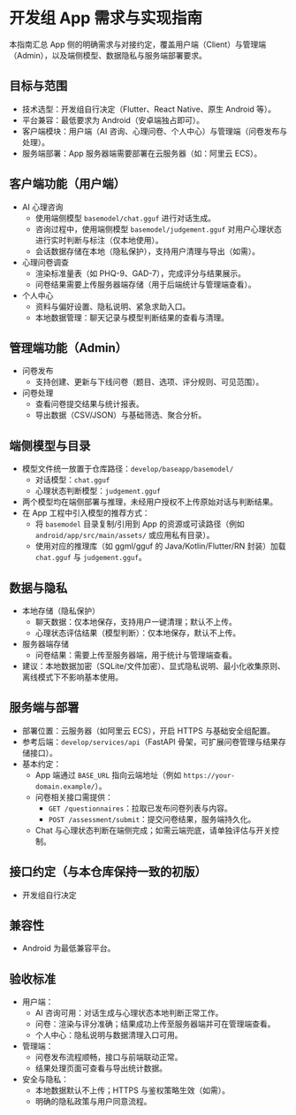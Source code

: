 # 开发组 App 需求与实现指南

本指南汇总 App 侧的明确需求与对接约定，覆盖用户端（Client）与管理端（Admin），以及端侧模型、数据隐私与服务端部署要求。

## 目标与范围
- 技术选型：开发组自行决定（Flutter、React Native、原生 Android 等）。
- 平台兼容：最低要求为 Android（安卓端独占即可）。
- 客户端模块：用户端（AI 咨询、心理问卷、个人中心）与管理端（问卷发布与处理）。
- 服务端部署：App 服务器端需要部署在云服务器（如：阿里云 ECS）。

## 客户端功能（用户端）
- AI 心理咨询
  - 使用端侧模型 `basemodel/chat.gguf` 进行对话生成。
  - 咨询过程中，使用端侧模型 `basemodel/judgement.gguf` 对用户心理状态进行实时判断与标注（仅本地使用）。
  - 会话数据存储在本地（隐私保护），支持用户清理与导出（如需）。
- 心理问卷调查
  - 渲染标准量表（如 PHQ-9、GAD-7），完成评分与结果展示。
  - 问卷结果需要上传服务器端存储（用于后端统计与管理端查看）。
- 个人中心
  - 资料与偏好设置、隐私说明、紧急求助入口。
  - 本地数据管理：聊天记录与模型判断结果的查看与清理。

## 管理端功能（Admin）
- 问卷发布
  - 支持创建、更新与下线问卷（题目、选项、评分规则、可见范围）。
- 问卷处理
  - 查看问卷提交结果与统计报表。
  - 导出数据（CSV/JSON）与基础筛选、聚合分析。

## 端侧模型与目录
- 模型文件统一放置于仓库路径：`develop/baseapp/basemodel/`
  - 对话模型：`chat.gguf`
  - 心理状态判断模型：`judgement.gguf`
- 两个模型均在端侧部署与推理，未经用户授权不上传原始对话与判断结果。
- 在 App 工程中引入模型的推荐方式：
  - 将 `basemodel` 目录复制/引用到 App 的资源或可读路径（例如 `android/app/src/main/assets/` 或应用私有目录）。
  - 使用对应的推理库（如 ggml/gguf 的 Java/Kotlin/Flutter/RN 封装）加载 `chat.gguf` 与 `judgement.gguf`。

## 数据与隐私
- 本地存储（隐私保护）
  - 聊天数据：仅本地保存，支持用户一键清理；默认不上传。
  - 心理状态评估结果（模型判断）：仅本地保存，默认不上传。
- 服务器端存储
  - 问卷结果：需要上传至服务器端，用于统计与管理端查看。
- 建议：本地数据加密（SQLite/文件加密）、显式隐私说明、最小化收集原则、离线模式下不影响基本使用。

## 服务端与部署
- 部署位置：云服务器（如阿里云 ECS），开启 HTTPS 与基础安全组配置。
- 参考后端：`develop/services/api`（FastAPI 骨架，可扩展问卷管理与结果存储接口）。
- 基本约定：
  - App 端通过 `BASE_URL` 指向云端地址（例如 `https://your-domain.example/`）。
  - 问卷相关接口需提供：
    - `GET /questionnaires`：拉取已发布问卷列表与内容。
    - `POST /assessment/submit`：提交问卷结果，服务端持久化。
  - Chat 与心理状态判断在端侧完成；如需云端兜底，请单独评估与开关控制。

## 接口约定（与本仓库保持一致的初版）
- 开发组自行决定

## 兼容性
- Android 为最低兼容平台。


## 验收标准
- 用户端：
  - AI 咨询可用：对话生成与心理状态本地判断正常工作。
  - 问卷：渲染与评分准确；结果成功上传至服务器端并可在管理端查看。
  - 个人中心：隐私说明与数据清理入口可用。
- 管理端：
  - 问卷发布流程顺畅，接口与前端联动正常。
  - 结果处理页面可查看与导出统计数据。
- 安全与隐私：
  - 本地数据默认不上传；HTTPS 与鉴权策略生效（如需）。
  - 明确的隐私政策与用户同意流程。
